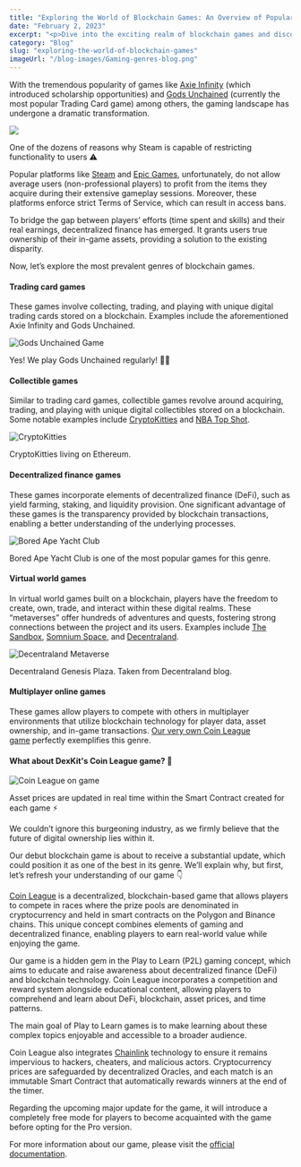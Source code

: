 ```yaml
---
title: "Exploring the World of Blockchain Games: An Overview of Popular Genres and Coin League's Unique Offering"
date: "February 2, 2023"
excerpt: "<p>Dive into the exciting realm of blockchain games and discover the most popular genres like trading card games, collectible games, decentralized finance games, virtual world games, and multiplayer online games. Learn about Coin League, a decentralized, blockchain-based game that combines gaming and decentralized finance, allowing players to compete for cryptocurrency prizes while gaining valuable knowledge about DeFi and blockchain technology.</p> "
category: "Blog"
slug: "exploring-the-world-of-blockchain-games"
imageUrl: "/blog-images/Gaming-genres-blog.png"
---
```


With the tremendous popularity of games like [Axie Infinity](https://axieinfinity.com/) (which introduced scholarship opportunities) and [Gods Unchained](https://godsunchained.com/) (currently the most popular Trading Card game) among others, the gaming landscape has undergone a dramatic transformation.

![](https://dexkit.com/wp-content/uploads/image-18.png)

One of the dozens of reasons why Steam is capable of restricting functionality to users ⚠

Popular platforms like [Steam](https://store.steampowered.com/) and [Epic Games](https://www.epicgames.com/site/en-US/home), unfortunately, do not allow average users (non-professional players) to profit from the items they acquire during their extensive gameplay sessions. Moreover, these platforms enforce strict Terms of Service, which can result in access bans.

To bridge the gap between players’ efforts (time spent and skills) and their real earnings, decentralized finance has emerged. It grants users true ownership of their in-game assets, providing a solution to the existing disparity.

Now, let’s explore the most prevalent genres of blockchain games.

#### Trading card games

These games involve collecting, trading, and playing with unique digital trading cards stored on a blockchain. Examples include the aforementioned Axie Infinity and Gods Unchained.

![Gods Unchained Game](https://dexkit.com/wp-content/uploads/gods-30_10_2022-12_52_41-a.-m..png)

Yes! We play Gods Unchained regularly! 🧙‍♂️

#### Collectible games

Similar to trading card games, collectible games revolve around acquiring, trading, and playing with unique digital collectibles stored on a blockchain. Some notable examples include [CryptoKitties](https://www.cryptokitties.co/) and [NBA Top Shot](https://nbatopshot.com/).

![CryptoKitties](https://dexkit.com/wp-content/uploads/image-19.png)

CryptoKitties living on Ethereum.

#### Decentralized finance games

These games incorporate elements of decentralized finance (DeFi), such as yield farming, staking, and liquidity provision. One significant advantage of these games is the transparency provided by blockchain transactions, enabling a better understanding of the underlying processes.

![Bored Ape Yacht Club](https://dexkit.com/wp-content/uploads/image-23.png)

Bored Ape Yacht Club is one of the most popular games for this genre.

#### Virtual world games

In virtual world games built on a blockchain, players have the freedom to create, own, trade, and interact within these digital realms. These “metaverses” offer hundreds of adventures and quests, fostering strong connections between the project and its users. Examples include [The Sandbox](https://www.sandbox.game/en/), [Somnium Space](https://somniumspace.com/), and [Decentraland](https://decentraland.org/).

![Decentraland Metaverse](https://dexkit.com/wp-content/uploads/image-24.png)

Decentraland Genesis Plaza. Taken from Decentraland blog.

#### Multiplayer online games

These games allow players to compete with others in multiplayer environments that utilize blockchain technology for player data, asset ownership, and in-game transactions. [Our very own Coin League game](https://coinleague.com/) perfectly exemplifies this genre.

#### What about DexKit's Coin League game? 🤔

![Coin League on game](https://dexkit.com/wp-content/uploads/coin_league_race-2.png)

Asset prices are updated in real time within the Smart Contract created for each game ⚡

We couldn’t ignore this burgeoning industry, as we firmly believe that the future of digital ownership lies within it.

Our debut blockchain game is about to receive a substantial update, which could position it as one of the best in its genre. We’ll explain why, but first, let’s refresh your understanding of our game 👇

[Coin League](https://coinleague.com) is a decentralized, blockchain-based game that allows players to compete in races where the prize pools are denominated in cryptocurrency and held in smart contracts on the Polygon and Binance chains. This unique concept combines elements of gaming and decentralized finance, enabling players to earn real-world value while enjoying the game.

Our game is a hidden gem in the Play to Learn (P2L) gaming concept, which aims to educate and raise awareness about decentralized finance (DeFi) and blockchain technology. Coin League incorporates a competition and reward system alongside educational content, allowing players to comprehend and learn about DeFi, blockchain, asset prices, and time patterns.

The main goal of Play to Learn games is to make learning about these complex topics enjoyable and accessible to a broader audience.

Coin League also integrates [Chainlink](https://chain.link) technology to ensure it remains impervious to hackers, cheaters, and malicious actors. Cryptocurrency prices are safeguarded by decentralized Oracles, and each match is an immutable Smart Contract that automatically rewards winners at the end of the timer.

Regarding the upcoming major update for the game, it will introduce a completely free mode for players to become acquainted with the game before opting for the Pro version.

For more information about our game, please visit the [official documentation](https://docs.dexkit.com/).